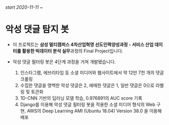 ###### start 2020-11-11 ~



# 악성 댓글 탐지 봇

- 이 프로젝트는 **삼성 멀티캠퍼스 4차산업혁명 선도인력양성과정 - 서비스 산업 데이터를 활용한 빅데이터 분석 실무**과정의 Final Project입니다.

- 악성 댓글 필터링 봇은 4단계 과정을 거쳐 개발됐습니다.

  1) 인스타그램, 에브리타임 등 소셜 미디어와 웹사이트에서 약 12만 7천 개의 댓글 크롤링
  2) 수집한 댓글을 명백한 악성 댓글은 2, 애매한 댓글은 1, 일반 댓글은 0으로 라벨링 및 토큰화
  3) 1D-CNN 기반의 딥러닝 모델 학습, 0.976891의 AUC score 기록
  4) Django를 이용해 악성 댓글 필터링 봇을 적용한 소셜 미디어 형식의 Web 구현, AWS의 Deep Learning AMI (Ubuntu 18.04) Version 38.0 을 이용해 배포

